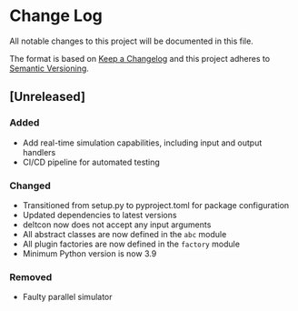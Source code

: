# Change Log

All notable changes to this project will be documented in this file.

The format is based on [Keep a Changelog](http://keepachangelog.com/)
and this project adheres to [Semantic Versioning](http://semver.org/).

## [Unreleased]

### Added

- Add real-time simulation capabilities, including input and output handlers
- CI/CD pipeline for automated testing

### Changed

- Transitioned from setup.py to pyproject.toml for package configuration
- Updated dependencies to latest versions
- deltcon now does not accept any input arguments
- All abstract classes are now defined in the `abc` module
- All plugin factories are now defined in the `factory` module
- Minimum Python version is now 3.9

### Removed

- Faulty parallel simulator

